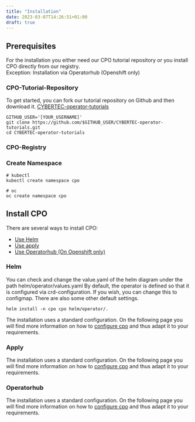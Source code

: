 ```yaml
---
title: "Installation"
date: 2023-03-07T14:26:51+01:00
draft: true
---
```


## Prerequisites

For the installation you either need our CPO tutorial repository or you install CPO directly from our registry.<br>
Exception: Installation via Operatorhub (Openshift only)

### CPO-Tutorial-Repository

To get started, you can fork our tutorial repository on Github and then download it.
[CYBERTEC-operator-tutorials](https://github.com/cybertec-postgresql/CYBERTEC-operator-tutorials/fork)

```
GITHUB_USER='[YOUR_USERNAME]'
git clone https://github.com/$GITHUB_USER/CYBERTEC-operator-tutorials.git
cd CYBERTEC-operator-tutorials
```

### CPO-Registry


### Create Namespace

```
# kubectl
kubectl create namespace cpo

# oc
oc create namespace cpo
```

## Install CPO

There are several ways to install CPO:
- [Use Helm](#helm)
- [Use apply](#apply)
- [Use Operatorhub (On Openshift only)](#operatorhub)

### Helm

You can check and change the value.yaml of the helm diagram under the path helm/operator/values.yaml
By default, the operator is defined so that it is configured via crd-configuration. If you wish, you can change this to configmap. There are also some other default settings.

```
helm install -n cpo cpo helm/operator/.
```

The installation uses a standard configuration. On the following page you will find more information on how to [configure cpo](/documentation/how-to-use/configuration/) and thus adapt it to your requirements.

### Apply

The installation uses a standard configuration. On the following page you will find more information on how to [configure cpo](/documentation/how-to-use/configuration/) and thus adapt it to your requirements.

### Operatorhub

The installation uses a standard configuration. On the following page you will find more information on how to [configure cpo](/documentation/how-to-use/configuration/) and thus adapt it to your requirements.